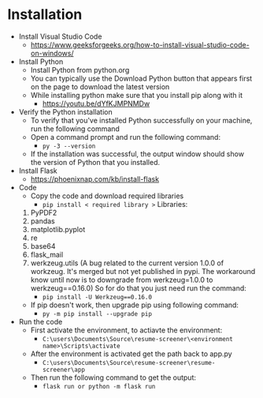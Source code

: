 # Installation

- Install Visual Studio Code
    - https://www.geeksforgeeks.org/how-to-install-visual-studio-code-on-windows/
- Install Python
    - Install Python from python.org
    - You can typically use the Download Python button that appears first on the page to download the latest version
    - While installing python make sure that you install pip along with it
        - https://youtu.be/dYfKJMPNMDw
- Verify the Python installation
    - To verify that you've installed Python successfully on your machine, run the following command
    - Open a command prompt and run the following command:
        - ```py -3 --version```
    - If the installation was successful, the output window should show the version of Python that you installed.
- Install Flask
    - https://phoenixnap.com/kb/install-flask
- Code
    - Copy the code and download required libraries
        - ```pip install < required library >```
        Libraries:
    1. PyPDF2
    2. pandas
    3. matplotlib.pyplot
    4. re
    5. base64
    6. flask_mail
    7. werkzeug.utils (A bug related to the current version 1.0.0 of workzeug. It's merged but not yet published in pypi. The workaround know until now is to downgrade from        werkzeug=1.0.0 to werkzeug==0.16.0)
    So for do that you just need run the command:
        - ```pip install -U Werkzeug==0.16.0```
    - If pip doesn't work, then upgrade pip using following command:
        - ```py -m pip install --upgrade pip```
- Run the code
    - First activate the environment, to actiavte the environment:
        - ```C:\users\Documents\Source\resume-screener\<environment name>\Scripts\activate```
    - After the environment is activated get the path back to app.py
        - ```C:\users\Documents\Source\resume-screener\resume-screener\app```
    - Then run the following command to get the output:
        - ```flask run or python -m flask run```
